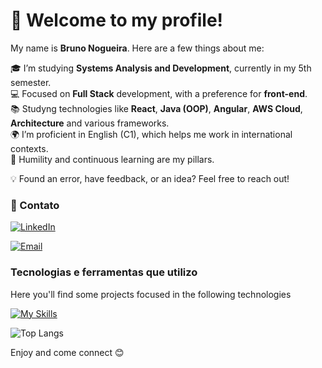 # 👋 Welcome to my profile!

My name is **Bruno Nogueira**. Here are a few things about me:

🎓 I’m studying **Systems Analysis and Development**, currently in my 5th semester.  
💻 Focused on **Full Stack** development, with a preference for **front-end**.  
📚 Studyng technologies like **React**, **Java (OOP)**, **Angular**, **AWS Cloud**, **Architecture** and various frameworks.  
🌍 I’m proficient in English (C1), which helps me work in international contexts.  
💙 Humility and continuous learning are my pillars.  

💡 Found an error, have feedback, or an idea? Feel free to reach out!
### 📱 Contato

[![LinkedIn](https://img.shields.io/badge/LinkedIn-0077B5?style=for-the-badge&logo=linkedin&logoColor=white)](https://www.linkedin.com/in/brunodenogueira)

[![Email](https://img.shields.io/badge/Gmail-D14836?style=for-the-badge&logo=gmail&logoColor=white
)](brunodenogueira@gmail.com)

### Tecnologias e ferramentas que utilizo
Here you'll find some projects focused in the following technologies

[![My Skills](https://skillicons.dev/icons?i=java,js,ts,angular,css,html,react,git,figma,nodejs&theme=light)](https://skillicons.dev)

![Top Langs](https://github-readme-stats.vercel.app/api/top-langs/?username=brunona&hide_progress=true)

Enjoy and come connect 😊
